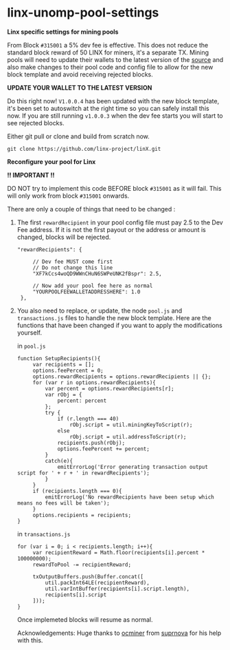 # linx-unomp-pool-settings
**Linx specific settings for mining pools**

From Block `#315001` a 5% dev fee is effective.
This does not reduce the standard block reward of 50 LINX for miners, it's a separate TX.
Mining pools will need to update their wallets to the latest version of the [source](https://github.com/linx-project/linX.git) and also make changes to their pool code and config file to allow for the new block template and avoid receiving rejected blocks.

**UPDATE YOUR WALLET TO THE LATEST VERSION**

Do this right now! `V1.0.0.4` has been updated with the new block template, it's been set to autoswitch at the right time so you can safely install this now. If you are still running `v1.0.0.3` when the dev fee starts you will start to see rejected blocks. 

Either git pull or clone and build from scratch now.
```
git clone https://github.com/linx-project/linX.git
```


**Reconfigure your pool for Linx**

**!! IMPORTANT !!**

DO NOT try to implement this code BEFORE block `#315001` as it will fail. This will only work from
block `#315001` onwards.

There are only a couple of things that need to be changed :

1) The first `rewardRecipient` in your pool config file must pay 2.5 to the Dev Fee address. 
   If it is not the first payout or the address or amount is changed, blocks will be rejected.
   
   ```
   "rewardRecipients": {
   
        // Dev fee MUST come first  
        // Do not change this line
        "XF7kCcs4woQD9WWnCHuN6SWPeUNK2fBspr": 2.5,
        
        // Now add your pool fee here as normal    
        "YOURPOOLFEEWALLETADDRESSHERE": 1.0
    },
    ```

2) You also need to replace, or update, the node `pool.js` and `transactions.js` files to handle the new block template.
   Here are the functions that have been changed if you want to apply the modifications yourself.
   
   in `pool.js`
   
   ```
   function SetupRecipients(){
        var recipients = [];
        options.feePercent = 0;
        options.rewardRecipients = options.rewardRecipients || {};
        for (var r in options.rewardRecipients){
            var percent = options.rewardRecipients[r];
            var rObj = {
                percent: percent
            };
            try {
                if (r.length === 40)
                    rObj.script = util.miningKeyToScript(r);
                else
                    rObj.script = util.addressToScript(r);
                recipients.push(rObj);
                options.feePercent += percent;
            }
            catch(e){
                emitErrorLog('Error generating transaction output script for ' + r + ' in rewardRecipients');
            }
        }
        if (recipients.length === 0){
            emitErrorLog('No rewardRecipients have been setup which means no fees will be taken');
        }
        options.recipients = recipients;
   }
   ```
   
   in `transactions.js`
   ```
   for (var i = 0; i < recipients.length; i++){
        var recipientReward = Math.floor(recipients[i].percent * 100000000);
        rewardToPool -= recipientReward;

        txOutputBuffers.push(Buffer.concat([
            util.packInt64LE(recipientReward),
            util.varIntBuffer(recipients[i].script.length),
            recipients[i].script
        ]));
   }
   ```
   
   Once implemeted blocks will resume as normal.
   
   Acknowledgements: Huge thanks to [ocminer](https://github.com/ocminer) from [suprnova](https://suprnova.cc) for his help with this.
